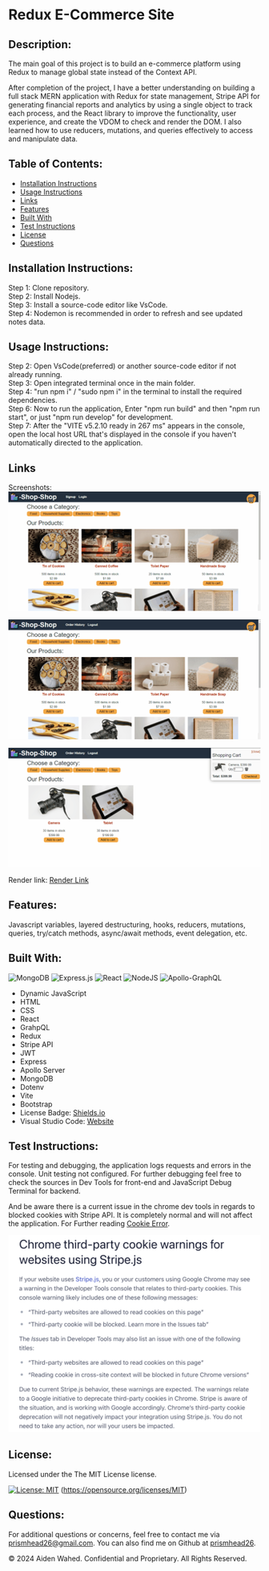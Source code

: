 # Redux E-Commerce Site

## Description:

The main goal of this project is to build an e-commerce platform using Redux to manage global state instead of the Context API.

After completion of the project, I have a better understanding on building a full stack MERN application with Redux for state management, Stripe API for generating financial reports and analytics by using a single object to track each process, and the React library to improve the functionality, user experience, and create the VDOM to check and render the DOM. I also learned how to use reducers, mutations, and queries effectively to access and manipulate data.

## Table of Contents:

- [Installation Instructions](#Installation-Instructions)
- [Usage Instructions](#Usage-Instructions)
- [Links](#Links)
- [Features](#Features)
- [Built With](#Built-With)
- [Test Instructions](#Test-Instructions)
- [License](#License)
- [Questions](#Questions)

## Installation Instructions:

Step 1: Clone repository.
<br>
Step 2: Install Nodejs.
<br>
Step 3: Install a source-code editor like VsCode.
<br>
Step 4: Nodemon is recommended in order to refresh and see updated notes data.

## Usage Instructions:

Step 2: Open VsCode(preferred) or another source-code editor if not already running.
<br>
Step 3: Open integrated terminal once in the main folder.
<br>
Step 4: "run npm i" / "sudo npm i" in the terminal to install the required dependencies.
<br>
Step 6: Now to run the application, Enter "npm run build" and then "npm run start", or just "npm run develop" for development.
<br>
Step 7: After the "VITE v5.2.10 ready in 267 ms" appears in the console, open the local host URL that's displayed in the console if you haven't automatically directed to the application.

## Links

Screenshots:
![Signup](./assets/gifs/signup.gif)

![Home](./assets/gifs/home.gif)

![Checkout](./assets/gifs/checkout.gif)

Render link:
[Render Link](https://redux-e-commerce-site.onrender.com/)

## Features:

Javascript variables, layered destructuring, hooks, reducers, mutations, queries, try/catch methods, async/await methods, event delegation, etc.

## Built With:

![MongoDB](https://img.shields.io/badge/MongoDB-%234ea94b.svg?style=for-the-badge&logo=mongodb&logoColor=white)
![Express.js](https://img.shields.io/badge/express.js-%23404d59.svg?style=for-the-badge&logo=express&logoColor=%2361DAFB)
![React](https://img.shields.io/badge/react-%2320232a.svg?style=for-the-badge&logo=react&logoColor=%2361DAFB)
![NodeJS](https://img.shields.io/badge/node.js-6DA55F?style=for-the-badge&logo=node.js&logoColor=white)
![Apollo-GraphQL](https://img.shields.io/badge/-ApolloGraphQL-311C87?style=for-the-badge&logo=apollo-graphql)

- Dynamic JavaScript
- HTML
- CSS
- React
- GrahpQL
- Redux
- Stripe API
- JWT
- Express
- Apollo Server
- MongoDB
- Dotenv
- Vite
- Bootstrap
- License Badge: [Shields.io](https://shields.io/)
- Visual Studio Code: [Website](https://code.visualstudio.com/)

## Test Instructions:

For testing and debugging, the application logs requests and errors in the console. Unit testing not configured. For further debugging feel free to check the sources in Dev Tools for front-end and JavaScript Debug Terminal for backend.

And be aware there is a current issue in the chrome dev tools in regards to blocked cookies with Stripe API. It is completely normal and will not affect the application. For Further reading [Cookie Error](https://support.stripe.com/questions/chrome-third-party-cookie-warnings-for-websites-using-stripe-js).

![Error](./assets/images/stripe_error.png)

## License:

Licensed under the The MIT License license.

[![License: MIT](https://img.shields.io/badge/License-MIT-yellow.svg)](https://opensource.org/licenses/MIT) (https://opensource.org/licenses/MIT)

## Questions:

For additional questions or concerns, feel free to contact me via [prismhead26@gmail.com](http://prismhead26@gmail.com).
You can also find me on Github at [prismhead26](https://github.com/prismhead26).

© 2024 Aiden Wahed. Confidential and Proprietary. All Rights Reserved.
